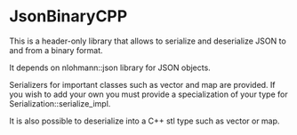 # JsonBinaryCPP

This is a header-only library that allows to serialize and deserialize JSON to and from a binary format.

It depends on nlohmann::json library for JSON objects.

Serializers for important classes such as vector and map are provided. If you wish to add your own you must provide a specialization of your type for Serialization::serialize_impl.

It is also possible to deserialize into a C++ stl type such as vector or map.
